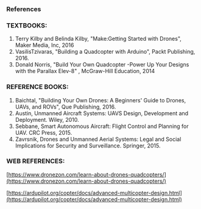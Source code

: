 ### References

### TEXTBOOKS:

1. Terry Kilby and Belinda Kilby, "Make:Getting Started with Drones", Maker Media, Inc, 2016
2. VasilisTzivaras, "Building a Quadcopter with Arduino", Packt Publishing, 2016.
3. Donald Norris, "Build Your Own Quadcopter -Power Up Your Designs with the Parallax Elev-8" , McGraw-Hill 
Education, 2014

### REFERENCE BOOKS:

1. Baichtal, "Building Your Own Drones: A Beginners' Guide to Drones, UAVs, and ROVs", Que Publishing, 2016. 
2. Austin, Unmanned Aircraft Systems: UAVS Design, Development and Deployment. Wiley, 2010.
3. Sebbane, Smart Autonomous Aircraft: Flight Control and Planning for UAV. CRC Press, 2015. 
4. Zavrsnik, Drones and Unmanned Aerial Systems: Legal and Social Implications for Security and 
Surveillance. Springer, 2015.

### WEB REFERENCES:

[https://www.dronezon.com/learn-about-drones-quadcopters/](https://www.dronezon.com/learn-about-drones-quadcopters/)


[https://ardupilot.org/copter/docs/advanced-multicopter-design.html](https://ardupilot.org/copter/docs/advanced-multicopter-design.html)
